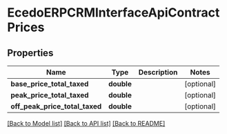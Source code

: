 # EcedoERPCRMInterfaceApiContractPrices

## Properties
Name | Type | Description | Notes
------------ | ------------- | ------------- | -------------
**base_price_total_taxed** | **double** |  | [optional] 
**peak_price_total_taxed** | **double** |  | [optional] 
**off_peak_price_total_taxed** | **double** |  | [optional] 

[[Back to Model list]](../README.md#documentation-for-models) [[Back to API list]](../README.md#documentation-for-api-endpoints) [[Back to README]](../README.md)


